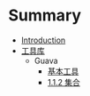 # Summary

* [Introduction](README.md)
* [工具库](chapter1.md)
   * Guava
       * [基本工具](1.1.1基本工具.md)
       * [1.1.2 集合](1.1.2集合.md)

